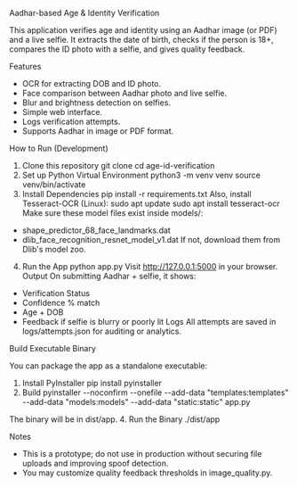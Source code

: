 Aadhar-based Age & Identity Verification

This application verifies age and identity using an Aadhar image (or PDF) and a live selfie. It
extracts the date of birth, checks if the person is 18+, compares the ID photo with a selfie, and gives
quality feedback.

Features
- OCR for extracting DOB and ID photo.
- Face comparison between Aadhar photo and live selfie.
- Blur and brightness detection on selfies.
- Simple web interface.
- Logs verification attempts.
- Supports Aadhar in image or PDF format.

How to Run (Development)
1. Clone this repository
git clone <your-repo-url>
cd age-id-verification
2. Set up Python Virtual Environment
python3 -m venv venv
source venv/bin/activate
3. Install Dependencies
pip install -r requirements.txt
Also, install Tesseract-OCR (Linux):
sudo apt update
sudo apt install tesseract-ocr
Make sure these model files exist inside models/:
- shape_predictor_68_face_landmarks.dat
- dlib_face_recognition_resnet_model_v1.dat
If not, download them from Dlib's model zoo.
4. Run the App
python app.py
Visit http://127.0.0.1:5000 in your browser.
Output
On submitting Aadhar + selfie, it shows:
- Verification Status
- Confidence % match
- Age + DOB
- Feedback if selfie is blurry or poorly lit
Logs
All attempts are saved in logs/attempts.json for auditing or analytics.

Build Executable Binary

You can package the app as a standalone executable:
1. Install PyInstaller
pip install pyinstaller
2. Build
pyinstaller --noconfirm --onefile --add-data "templates:templates" --add-data "models:models"
--add-data "static:static" app.py

The binary will be in dist/app.
4. Run the Binary
./dist/app

Notes
- This is a prototype; do not use in production without securing file uploads and improving spoof
detection.
- You may customize quality feedback thresholds in image_quality.py.
